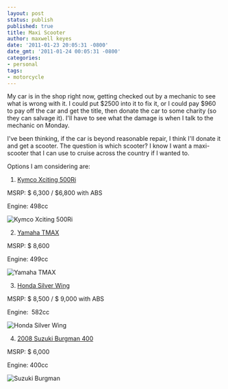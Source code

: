 ```yaml
---
layout: post
status: publish
published: true
title: Maxi Scooter
author: maxwell keyes
date: '2011-01-23 20:05:31 -0800'
date_gmt: '2011-01-24 00:05:31 -0800'
categories:
- personal
tags:
- motorcycle
---
```


My car is in the shop right now, getting checked out by a mechanic to see what is wrong with it. I could put $2500 into
it to fix it, or I could pay $960 to pay off the car and get the title, then donate the car to some charity (so they
can salvage it). I'll have to see what the damage is when I talk to the mechanic on Monday.

I've been thinking, if the car is beyond reasonable repair, I think I'll donate it and get a scooter. The question is
which scooter? I know I want a maxi-scooter that I can use to cruise across the country if I wanted to.

Options I am considering are:

1) [Kymco Xciting 500Ri](http://www.kymcousa.com/showroom/scooters/xciting500ri/index.html)

MSRP: $ 6,300 / $6,800 with ABS

Engine: 498cc

![Kymco Xciting 500Ri](http://assets.redconfetti.com/images/posts/kymco-Xciting-500RI.jpg "Kymco Xciting 500Ri")

2) [Yamaha TMAX](http://www.yamaha-motor.com/sport/products/modelhome/607/0/home.aspx)

MSRP: $ 8,600

Engine: 499cc

![Yamaha TMAX](http://assets.redconfetti.com/images/posts/yamaha-tmax1.jpg "Yamaha TMAX")

3) [Honda Silver Wing](http://powersports.honda.com/2010/silver-wing.aspx)

MSRP: $ 8,500 / $ 9,000 with ABS

Engine: &nbsp;582cc

![Honda Silver Wing](http://assets.redconfetti.com/images/posts/2010-honda-silverwing-gt-600a.jpg "2010 Honda Silver Wing GT 600")

4) [2008 Suzuki Burgman 400](http://www.suzukicycles.com/Product%20Lines/Cycles/Products/Burgman%20400/2008/AN400.aspx)

MSRP: $ 6,000<br />

Engine: 400cc

![Suzuki Burgman](http://assets.redconfetti.com/images/posts/2007-suzuki-burgman.jpg "Suzuki Burgman 400")
